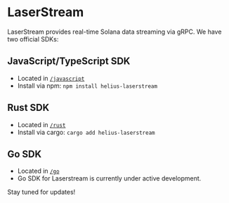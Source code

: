 # LaserStream

LaserStream provides real-time Solana data streaming via gRPC. We have two official SDKs:

## JavaScript/TypeScript SDK
- Located in [`/javascript`](/javascript)
- Install via npm: `npm install helius-laserstream`

## Rust SDK
- Located in [`/rust`](/rust)
- Install via cargo: `cargo add helius-laserstream`

## Go SDK
- Located in [`/go`](/go)
- Go SDK for Laserstream is currently under active development.

Stay tuned for updates!
